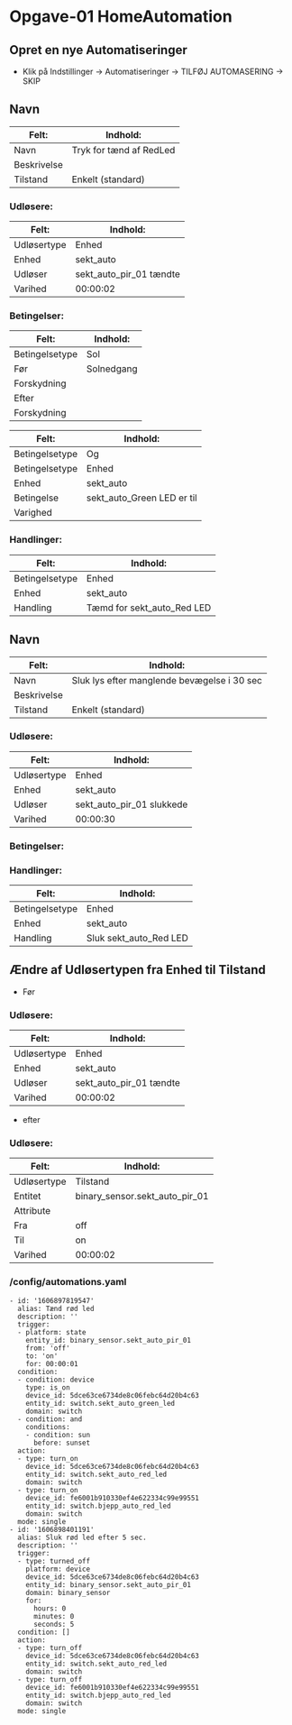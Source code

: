 # Opgave-01 HomeAutomation
## Opret en nye Automatiseringer

* Klik på Indstillinger -> Automatiseringer -> TILFØJ AUTOMASERING -> SKIP 

## Navn
|  Felt:       | Indhold:                    |
| -----        | -------                     |
| Navn         | Tryk for tænd af RedLed     |
| Beskrivelse  |                             |
| Tilstand     | Enkelt (standard)           |

### Udløsere:
|  Felt:       | Indhold:                    |
| -----        | -------                     |
| Udløsertype  | Enhed                       |
| Enhed        | sekt_auto                   |
| Udløser      | sekt_auto_pir_01 tændte     |
| Varihed      | 00:00:02                    |
  
### Betingelser:
|  Felt:         | Indhold:         |
| -----          | -------          |
| Betingelsetype | Sol              |
| Før            |    Solnedgang    |
| Forskydning    |                  |
| Efter          |                  |
| Forskydning    |                  |

|  Felt:         | Indhold:         |
| -----          | -------          |
| Betingelsetype | Og               |
| Betingelsetype | Enhed            |
| Enhed          | sekt_auto        |
| Betingelse     | sekt_auto_Green LED er til |
| Varighed       |                  |

### Handlinger:
|  Felt:         | Indhold:         |
| -----          | -------          |
| Betingelsetype | Enhed            |
| Enhed          | sekt_auto        |
| Handling       | Tæmd for sekt_auto_Red LED |

## Navn
|  Felt:       | Indhold:                    |
| -----        | -------                     |
| Navn         | Sluk lys efter manglende bevægelse i 30 sec |
| Beskrivelse  |                             |
| Tilstand     | Enkelt (standard)           |

### Udløsere:
|  Felt:       | Indhold:                    |
| -----        | -------                     |
| Udløsertype  | Enhed                       |
| Enhed        | sekt_auto                   |
| Udløser      | sekt_auto_pir_01 slukkede   |
| Varihed      | 00:00:30                    |
  
### Betingelser:

### Handlinger:
|  Felt:         | Indhold:         |
| -----          | -------          |
| Betingelsetype | Enhed            |
| Enhed          | sekt_auto        |
| Handling       | Sluk sekt_auto_Red LED |

## Ændre af Udløsertypen fra Enhed til Tilstand
* Før
### Udløsere:
|  Felt:       | Indhold:                    |
| -----        | -------                     |
| Udløsertype  | Enhed                       |
| Enhed        | sekt_auto                   |
| Udløser      | sekt_auto_pir_01 tændte     |
| Varihed      | 00:00:02                    |

* efter
### Udløsere:
|  Felt:       | Indhold:                       |
| -----        | -------                        |
| Udløsertype  | Tilstand                       |
| Entitet      | binary_sensor.sekt_auto_pir_01 |
| Attribute    |                                |
| Fra          | off                            |
| Til          | on                             |
| Varihed      | 00:00:02                       |


### /config/automations.yaml
```
- id: '1606897819547'
  alias: Tænd rød led
  description: ''
  trigger:
  - platform: state
    entity_id: binary_sensor.sekt_auto_pir_01
    from: 'off'
    to: 'on'
    for: 00:00:01
  condition:
  - condition: device
    type: is_on
    device_id: 5dce63ce6734de8c06febc64d20b4c63
    entity_id: switch.sekt_auto_green_led
    domain: switch
  - condition: and
    conditions:
    - condition: sun
      before: sunset
  action:
  - type: turn_on
    device_id: 5dce63ce6734de8c06febc64d20b4c63
    entity_id: switch.sekt_auto_red_led
    domain: switch
  - type: turn_on
    device_id: fe6001b910330ef4e622334c99e99551
    entity_id: switch.bjepp_auto_red_led
    domain: switch
  mode: single
- id: '1606898401191'
  alias: Sluk rød led efter 5 sec.
  description: ''
  trigger:
  - type: turned_off
    platform: device
    device_id: 5dce63ce6734de8c06febc64d20b4c63
    entity_id: binary_sensor.sekt_auto_pir_01
    domain: binary_sensor
    for:
      hours: 0
      minutes: 0
      seconds: 5
  condition: []
  action:
  - type: turn_off
    device_id: 5dce63ce6734de8c06febc64d20b4c63
    entity_id: switch.sekt_auto_red_led
    domain: switch
  - type: turn_off
    device_id: fe6001b910330ef4e622334c99e99551
    entity_id: switch.bjepp_auto_red_led
    domain: switch
  mode: single
```